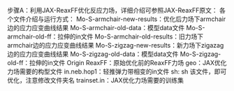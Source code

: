 步骤A：利用JAX-ReaxFF优化反应力场，详细介绍可参照JAX-ReaxFF原文：
各个文件介绍与运行方式：
Mo-S-armchair-new-results：优化后力场下armchair边的应力应变曲线结果
Mo-S-armchair-old-data：模型data文件
Mo-S-armchair-old-ff：拉伸的in文件
Mo-S-armchair-old-results：旧力场下armchair边的应力应变曲线结果
Mo-S-zigzag-new-results：新力场下zigazag边的应力应变曲线结果
Mo-S-zigzag-old-data：模型data文件
Mo-S-zigzag-old-ff：拉伸的in文件
Origin ReaxFF：原始优化前的ReaxFF力场
geo：JAX优化力场需要的构型文件
in.neb.hop1：轻推弹力带相变的in文件
sh: sh 该文件，即可优化，注意修改文件夹名
trainset.in：JAX优化力场需要的训练集
